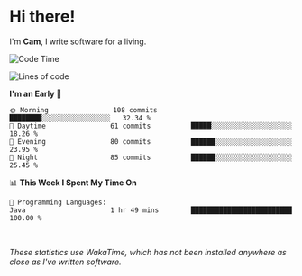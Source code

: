 # Hi there!
I'm **Cam**, I write software for a living.

<!--START_SECTION:waka-->
![Code Time](http://img.shields.io/badge/Code%20Time-350%20hrs%2010%20mins-blue)

![Lines of code](https://img.shields.io/badge/From%20Hello%20World%20I%27ve%20Written-96.2%20thousand%20lines%20of%20code-blue)

**I'm an Early 🐤** 

```text
🌞 Morning                108 commits         ████████░░░░░░░░░░░░░░░░░   32.34 % 
🌆 Daytime                61 commits          █████░░░░░░░░░░░░░░░░░░░░   18.26 % 
🌃 Evening                80 commits          ██████░░░░░░░░░░░░░░░░░░░   23.95 % 
🌙 Night                  85 commits          ██████░░░░░░░░░░░░░░░░░░░   25.45 % 
```


📊 **This Week I Spent My Time On** 

```text
💬 Programming Languages: 
Java                     1 hr 49 mins        █████████████████████████   100.00 % 
```


<!--END_SECTION:waka-->

<br>

_These statistics use WakaTime, which has not been installed anywhere as close as I've written software._

